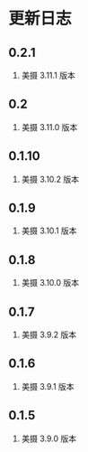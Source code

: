 # 更新日志

## 0.2.1

1. 美摄 3.11.1 版本

## 0.2

1. 美摄 3.11.0 版本

## 0.1.10

1. 美摄 3.10.2 版本

## 0.1.9

1. 美摄 3.10.1 版本

## 0.1.8

1. 美摄 3.10.0 版本

## 0.1.7

1. 美摄 3.9.2 版本

## 0.1.6

1. 美摄 3.9.1 版本

## 0.1.5

1. 美摄 3.9.0 版本

